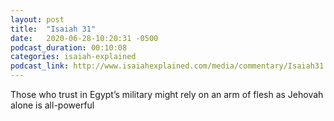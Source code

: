 ```yaml
---
layout: post
title:  "Isaiah 31"
date:   2020-06-28-10:20:31 -0500
podcast_duration: 00:10:08
categories: isaiah-explained
podcast_link: http://www.isaiahexplained.com/media/commentary/Isaiah31.mp3
---
```

Those who trust in Egypt’s military might rely on an arm of flesh as Jehovah alone is all-powerful

